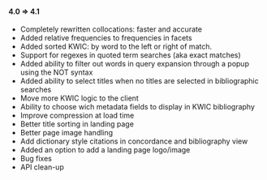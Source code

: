 #### 4.0 => 4.1 ####
- Completely rewritten collocations: faster and accurate
- Added relative frequencies to frequencies in facets
- Added sorted KWIC: by word to the left or right of match.
- Support for regexes in quoted term searches (aka exact matches)
- Added ability to filter out words in query expansion through a popup using the NOT syntax
- Added ability to select titles when no titles are selected in bibliographic searches
- Move more KWIC logic to the client
- Ability to choose wich metadata fields to display in KWIC bibliography
- Improve compression at load time
- Better title sorting in landing page
- Better page image handling
- Add dictionary style citations in concordance and bibliography view
- Added an option to add a landing page logo/image
- Bug fixes
- API clean-up
